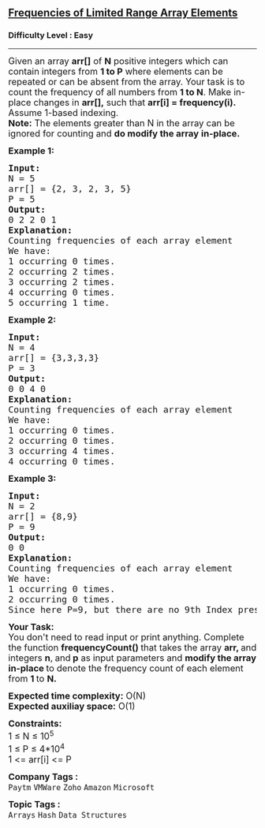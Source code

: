<h2><a href="https://www.geeksforgeeks.org/problems/frequency-of-array-elements-1587115620/1?page=4&company=Amazon&sortBy=submissions">Frequencies of Limited Range Array Elements</a></h2><h3>Difficulty Level : Easy</h3><hr><div class="problems_problem_content__Xm_eO"><p><span style="font-size: 18px;">Given an array <strong>arr[]</strong> of <strong>N</strong> positive integers which can contain integers from <strong>1 to P</strong> where elements can be repeated or can be absent from the array. Your task is to count the frequency of all numbers from <strong>1 to N</strong>. Make in-place changes in <strong>arr[],</strong> such that <strong>arr[i] </strong><strong>= frequency(i).</strong> Assume 1-based indexing.</span><br><span style="font-size: 18px;"><strong>Note:</strong> The elements greater than N&nbsp;in the array can be ignored for counting and <strong>do&nbsp;modify the&nbsp;array</strong>&nbsp;<strong>in-place.&nbsp;</strong></span></p>
<p><span style="font-size: 18px;"><strong>Example 1:</strong></span></p>
<pre><span style="font-size: 18px;"><strong>Input:
</strong>N = 5
arr[] = {2, 3, 2, 3, 5}
P = 5
<strong>Output:
</strong>0 2 2 0 1<strong>
Explanation: </strong>
Counting frequencies of each array element
We have:
1 occurring 0 times.
2 occurring 2 times.
3 occurring 2 times.
4 occurring 0 times.
5 occurring 1 time.</span></pre>
<p><span style="font-size: 18px;"><strong>Example 2:</strong></span></p>
<pre><span style="font-size: 18px;"><strong>Input:
</strong>N = 4
arr[] = {3,3,3,3}
P = 3
<strong>Output:
</strong>0 0 4 0<strong>
Explanation: 
</strong>Counting frequencies of each array element
We have:
1 occurring 0 times.
2 occurring 0 times.
3 occurring 4 times.
4 occurring 0 times.</span></pre>
<p><span style="font-size: 18px;"><strong>Example 3:</strong></span></p>
<pre><span style="font-size: 18px;"><strong>Input:
</strong>N = 2
arr[] = {8,9}
P = 9
<strong>Output:
</strong>0 0<strong>
Explanation: 
</strong>Counting frequencies of each array element
We have:
1 occurring 0 times.
2 occurring 0 times.<br>Since here P=9, but there are no 9th Index present so can't count the value.
</span></pre>
<p><span style="font-size: 18px;"><strong>Your Task:</strong><br>You don't need to read input or print anything.&nbsp;</span><span style="font-size: 18px;">Complete the function <strong>frequencyCount() </strong>that takes the array <strong>arr, </strong>and integers <strong>n</strong>,<strong> </strong>and<strong> p</strong> as input parameters and <strong>modify the&nbsp;array</strong> <strong>in-place </strong>to denote the frequency count of each element from <strong>1 </strong>to <strong>N.</strong></span></p>
<p><span style="font-size: 18px;"><strong>Expected time complexity:</strong> O(N)<br><strong>Expected auxiliay space:</strong> O(1)<br></span></p>
<p><span style="font-size: 18px;"><strong>Constraints:</strong><br>1 ≤ N&nbsp;≤ 10<sup>5</sup><br>1 ≤ P&nbsp;≤ 4*10<sup>4</sup><sup>&nbsp;</sup><br>1 &lt;= arr[i] &lt;= P</span></p></div><p><span style=font-size:18px><strong>Company Tags : </strong><br><code>Paytm</code>&nbsp;<code>VMWare</code>&nbsp;<code>Zoho</code>&nbsp;<code>Amazon</code>&nbsp;<code>Microsoft</code>&nbsp;<br><p><span style=font-size:18px><strong>Topic Tags : </strong><br><code>Arrays</code>&nbsp;<code>Hash</code>&nbsp;<code>Data Structures</code>&nbsp;